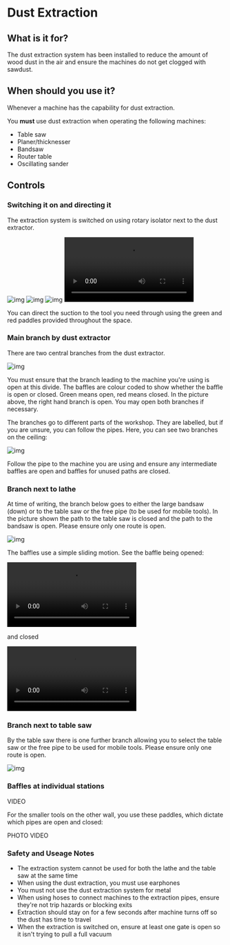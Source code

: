 ﻿
# Dust Extraction
## What is it for?

The dust extraction system has been installed to reduce the amount of wood dust in the air and ensure the machines do not get clogged with sawdust.

## When should you use it?

Whenever a machine has the capability for dust extraction.

You **must** use dust extraction when operating the following machines:

- Table saw
- Planer/thicknesser
- Bandsaw
- Router table
- Oscillating sander

## Controls

### Switching it on and directing it

The extraction system is switched on using rotary isolator next to the dust extractor.

![img](dust_stationbaffle_close.png)
![img](dust_stationbaffle_leftopen.png)
![img](dust_stationbaffle_midopen.png)
![img](dust_stationbaffle.mp4)

You can direct the suction to the tool you need through using the green and red paddles provided throughout the space.

### Main branch by dust extractor

There are two central branches from the dust extractor.

![img](dust_mainsplit.png)

You must ensure that the branch leading to the machine you're using is open at this divide. The baffles are colour coded to show whether the baffle is open or closed. Green means open, red means closed. In the picture above, the right hand branch is open. You may open both branches if necessary.

The branches go to different parts of the workshop. They are labelled, but if you are unsure, you can follow the pipes. Here, you can see two branches on the ceiling:

![img](dust_ceilingbranch.png)

Follow the pipe to the machine you are using and ensure any intermediate baffles are open and baffles for unused paths are closed.

### Branch next to lathe

At time of writing, the branch below goes to either the large bandsaw (down) or to the table saw or the free pipe (to be used for mobile tools). In the picture shown the path to the table saw is closed and the path to the bandsaw is open. Please ensure only one route is open.

![img](dust_lathebranch.png)

The baffles use a simple sliding motion. See the baffle being opened:

![img](dust_lathebranch_open.mp4)

and closed

![img](dust_lathebranch_close.mp4)

### Branch next to table saw

By the table saw there is one further branch allowing you to select the table saw or the free pipe to be used for mobile tools. Please ensure only one route is open.

![img](dust_tablesawbranch.png)


### Baffles at individual stations

VIDEO

For the smaller tools on the other wall, you use these paddles, which dictate which pipes are open and closed:

PHOTO
VIDEO

### Safety and Useage Notes

 - The extraction system cannot be used for both the lathe and the table saw at the same time
 - When using the dust extraction, you must use earphones
- You must not use the dust extraction system for metal
- When using hoses to connect machines to the extraction pipes, ensure they're not trip hazards or blocking exits
- Extraction should stay on for a few seconds after machine turns off so the dust has time to travel  
- When the extraction is switched on, ensure at least one gate is open so it isn't trying to pull a full vacuum
